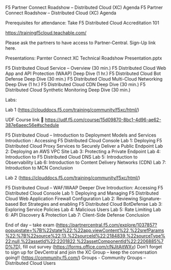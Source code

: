 F5 Partner Connect Roadshow – Distributed Cloud (XC) Agenda
F5 Partner Connect Roadshow – Distributed Cloud (XC) Agenda
 
Prerequisites for attendance:  Take F5 Distributed Cloud Accreditation 101 

https://trainingf5cloud.teachable.com/


Please ask the partners to have access to Partner-Central. Sign-Up link here.
 
Presentations: Parnter Connect XC Technical Roadshow Presentation.pptx
 
F5 Distributed Cloud Service – Overview (30 min.)
F5 Distributed Cloud Web App and API Protection (WAAP) Deep Dive (1 hr.)
F5 Distributed Cloud Bot Defense Deep Dive (30 min.)
F5 Distributed Cloud Multi-Cloud Networking Deep Dive (1 hr.)
F5 Distributed Cloud CDN Deep Dive (30 min.)
F5 Distributed Cloud Synthetic Monitoring Deep Dive (30 min.)
 
Labs:
 
Lab 1 (https://clouddocs.f5.com/training/community/f5xc/html/)

UDF Course link  https://udf.f5.com/course/15d09870-8bc1-4d96-ae62-387e6aeec56e#schedule
 
F5 Distributed Cloud – Introduction to Deployment Models and Services
                Introduction : Accessing F5 Distributed Cloud Console
                Lab 1:  Deploying F5 Distributed Cloud Proxy Services to Securely Deliver a Public Endpoint
                Lab 2: Deploying an AWS VPC Site
                Lab 3: Protecting a Private Endpoint
                Lab 4: Introduction to F5 Distributed Cloud DNS
                Lab 5:  Introduction to Observability
                Lab 6: Introduction to Content Delivery Networks (CDN)
                Lab 7: Introduction to MCN
                Conclusion
 
Lab 2 (https://clouddocs.f5.com/training/community/f5xc/html/)
 
F5 Distributed Cloud – WAF/WAAP Deeper Dive
                Introduction:  Accessing F5 Distributed Cloud Console
                Lab 1:  Deploying and Managing F5 Distributed Cloud Web Application Firewall Configuration
                Lab 2:  Reviewing Signature-based Bot Strategies and enabling F5 Distributed Cloud BotDefense
                Lab 3:  Exploring Service Policies
                Lab 4: Malicious Users
                Lab 5:  Rate Limiting
                Lab 6: API Discovery & Protection
                Lab 7: Client-Side Defense
                Conclusion
 
End of day – take exam (https://partnercentral.f5.com/explore/1037857?popupstate=%7B%22state%22:%22app.viewContent%22,%22srefParams%22:%7B%22source%22:13,%22sourceId%22:2184839,%22sourceType%22:null,%22assetId%22:2201822,%22assetComponentId%22:2206885%7D%7D), fill out survey (https://forms.office.com/r/NJitAitWXv)
Don’t forget to sign up for DevCentral and join the XC Group – keep the conversation going!! (https://community.f5.com/) Groups - Community Groups – Distributed Cloud Users
 
 
 
 
 
